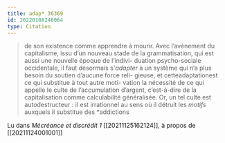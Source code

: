 ```yaml
---
title: adap* 36369
id: 20220108246064
type: Citation
---
```


> de son existence comme apprendre à mourir. Avec l’avènement du capitalisme, issu d’un nouveau stade de la grammatisation, qui est aussi une nouvelle époque de l’indivi- duation psycho-sociale occidentale, il faut désormais s'*adapter* à un système qui n’a plus besoin du soutien d’aucune force reli- gieuse, et cetteadaptationest ce qui substitue à tout autre moti- vation la nécessité de ce qui appelle le culte de l’accumulation d’argent, c’est-à-dire de la capitalisation comme calculabilité généralisée. Or, un tel culte est autodestructeur : il est irrationnel au sens où il détruit les *motifs* auxquels il substitue des *addictions

Lu dans *Mécréance et discrédit 1* [[20211125162124]], à propos de [[20211124001001]]